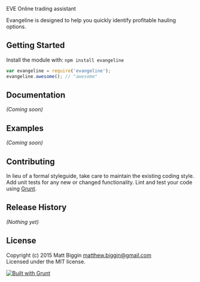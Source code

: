 EVE Online trading assistant

Evangeline is designed to help you quickly identify profitable hauling options.

## Getting Started
Install the module with: `npm install evangeline`

```javascript
var evangeline = require('evangeline');
evangeline.awesome(); // "awesome"
```

## Documentation
_(Coming soon)_

## Examples
_(Coming soon)_

## Contributing
In lieu of a formal styleguide, take care to maintain the existing coding style. Add unit tests for any new or changed functionality. Lint and test your code using [Grunt](http://gruntjs.com/).

## Release History
_(Nothing yet)_

## License
Copyright (c) 2015 Matt Biggin <matthew.biggin@gmail.com>  
Licensed under the MIT license.

[![Built with Grunt](https://cdn.gruntjs.com/builtwith.png)](http://gruntjs.com/)
